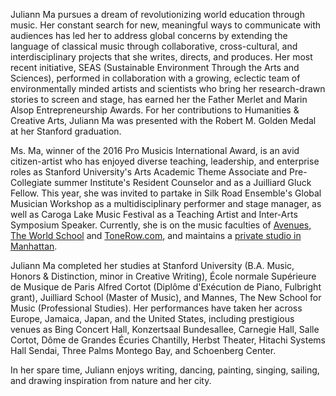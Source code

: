 Juliann Ma pursues a dream of revolutionizing world education through music. Her constant search for new, meaningful ways to communicate with audiences has led her to address global concerns by extending the language of classical music through collaborative, cross-cultural, and interdisciplinary projects that she writes, directs, and produces. Her most recent initiative, SEAS (Sustainable Environment Through the Arts and Sciences), performed in collaboration with a growing, eclectic team of environmentally minded artists and scientists who bring her research-drawn stories to screen and stage, has earned her the Father Merlet and Marin Alsop Entrepreneurship Awards. For her contributions to Humanities & Creative Arts, Juliann Ma was presented with the Robert M. Golden Medal at her Stanford graduation.

Ms. Ma, winner of the 2016 Pro Musicis International Award, is an avid citizen-artist who has enjoyed diverse teaching, leadership, and enterprise roles as Stanford University's Arts Academic Theme Associate and Pre-Collegiate summer Institute's Resident Counselor and as a Juilliard Gluck Fellow. This year, she was invited to partake in Silk Road Ensemble's Global Musician Workshop as a multidisciplinary performer and stage manager, as well as Caroga Lake Music Festival as a Teaching Artist and Inter-Arts Symposium Speaker. Currently, she is on the music faculties of [Avenues, The World School](http://www.avenues.org/) and [ToneRow.com](https://www.tonerow.com/), and maintains a [private studio in Manhattan](/lessons).

Juliann Ma completed her studies at Stanford University (B.A. Music, Honors & Distinction, minor in Creative Writing), École normale Supérieure de Musique de Paris Alfred Cortot (Diplôme d'Exécution de Piano, Fulbright grant), Juilliard School (Master of Music), and Mannes, The New School for Music (Professional Studies). Her performances have taken her across Europe, Jamaica, Japan, and the United States, including prestigious venues as Bing Concert Hall, Konzertsaal Bundesallee, Carnegie Hall, Salle Cortot, Dôme de Grandes Écuries Chantilly, Herbst Theater, Hitachi Systems Hall Sendai, Three Palms Montego Bay, and Schoenberg Center.

In her spare time, Juliann enjoys writing, dancing, painting, singing, sailing, and drawing inspiration from nature and her city.
